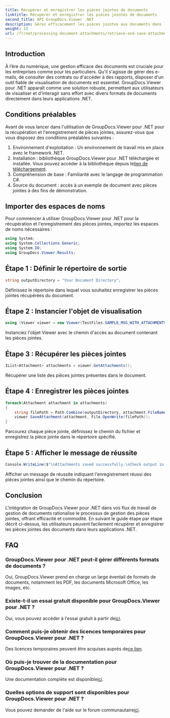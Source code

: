 ```yaml
---
title: Récupérer et enregistrer les pièces jointes de documents
linktitle: Récupérer et enregistrer les pièces jointes de documents
second_title: API GroupDocs.Viewer .NET
description: Gérez efficacement les pièces jointes aux documents dans les applications .NET à l’aide de GroupDocs.Viewer. Récupérez et enregistrez les pièces jointes sans tracas.
weight: 12
url: /fr/net/processing-document-attachments/retrieve-and-save-attachments/
---
```

## Introduction
À l’ère du numérique, une gestion efficace des documents est cruciale pour les entreprises comme pour les particuliers. Qu'il s'agisse de gérer des e-mails, de consulter des contrats ou d'accéder à des rapports, disposer d'un outil fiable de visualisation de documents est essentiel. GroupDocs.Viewer pour .NET apparaît comme une solution robuste, permettant aux utilisateurs de visualiser et d'interagir sans effort avec divers formats de documents directement dans leurs applications .NET.
## Conditions préalables
Avant de vous lancer dans l'utilisation de GroupDocs.Viewer pour .NET pour la récupération et l'enregistrement de pièces jointes, assurez-vous que vous disposez des conditions préalables suivantes :
1. Environnement d'exploitation : Un environnement de travail mis en place avec le framework .NET.
2.  Installation : bibliothèque GroupDocs.Viewer pour .NET téléchargée et installée. Vous pouvez accéder à la bibliothèque depuis le[lien de téléchargement](https://releases.groupdocs.com/viewer/net/).
3. Compréhension de base : Familiarité avec le langage de programmation C#.
4. Source du document : accès à un exemple de document avec pièces jointes à des fins de démonstration.

## Importer des espaces de noms
Pour commencer à utiliser GroupDocs.Viewer pour .NET pour la récupération et l'enregistrement des pièces jointes, importez les espaces de noms nécessaires :
```csharp
using System;
using System.Collections.Generic;
using System.IO;
using GroupDocs.Viewer.Results;
```

## Étape 1 : Définir le répertoire de sortie
```csharp
string outputDirectory = "Your Document Directory";
```
Définissez le répertoire dans lequel vous souhaitez enregistrer les pièces jointes récupérées du document.
## Étape 2 : Instancier l'objet de visualisation
```csharp
using (Viewer viewer = new Viewer(TestFiles.SAMPLE_MSG_WITH_ATTACHMENTS))
```
Instanciez l'objet Viewer avec le chemin d'accès au document contenant les pièces jointes.
## Étape 3 : Récupérer les pièces jointes
```csharp
IList<Attachment> attachments = viewer.GetAttachments();
```
Récupérer une liste des pièces jointes présentes dans le document.
## Étape 4 : Enregistrer les pièces jointes
```csharp
foreach(Attachment attachment in attachments)
{
    string filePath = Path.Combine(outputDirectory, attachment.FileName);  
    viewer.SaveAttachment(attachment, File.OpenWrite(filePath)); 
}
```
Parcourez chaque pièce jointe, définissez le chemin du fichier et enregistrez la pièce jointe dans le répertoire spécifié.
## Étape 5 : Afficher le message de réussite
```csharp
Console.WriteLine($"\nAttachments saved successfully.\nCheck output in {outputDirectory}.");
```
Afficher un message de réussite indiquant l'enregistrement réussi des pièces jointes ainsi que le chemin du répertoire.

## Conclusion
L'intégration de GroupDocs.Viewer pour .NET dans vos flux de travail de gestion de documents rationalise le processus de gestion des pièces jointes, offrant efficacité et commodité. En suivant le guide étape par étape décrit ci-dessus, les utilisateurs peuvent facilement récupérer et enregistrer les pièces jointes des documents dans leurs applications .NET.
## FAQ
### GroupDocs.Viewer pour .NET peut-il gérer différents formats de documents ?
Oui, GroupDocs.Viewer prend en charge un large éventail de formats de documents, notamment les PDF, les documents Microsoft Office, les images, etc.
### Existe-t-il un essai gratuit disponible pour GroupDocs.Viewer pour .NET ?
 Oui, vous pouvez accéder à l'essai gratuit à partir de[ici](https://releases.groupdocs.com/).
### Comment puis-je obtenir des licences temporaires pour GroupDocs.Viewer pour .NET ?
 Des licences temporaires peuvent être acquises auprès de[ce lien](https://purchase.groupdocs.com/temporary-license/).
### Où puis-je trouver de la documentation pour GroupDocs.Viewer pour .NET ?
 Une documentation complète est disponible[ici](https://tutorials.groupdocs.com/viewer/net/).
### Quelles options de support sont disponibles pour GroupDocs.Viewer pour .NET ?
 Vous pouvez demander de l'aide sur le forum communautaire[ici](https://forum.groupdocs.com/c/viewer/9).
